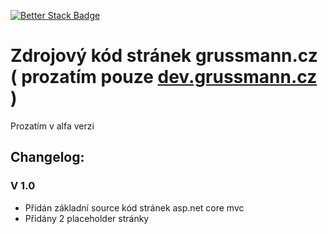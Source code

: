 [![Better Stack Badge](https://uptime.betterstack.com/status-badges/v2/monitor/1pfm8.svg)](https://uptime.grussmann.cz)

# Zdrojový kód stránek grussmann.cz ( prozatím pouze [dev.grussmann.cz](dev.grussmann.cz) )

Prozatím v alfa verzi

## Changelog:

### V 1.0
- Přidán základní source kód stránek asp.net core mvc
- Přidány 2 placeholder stránky
